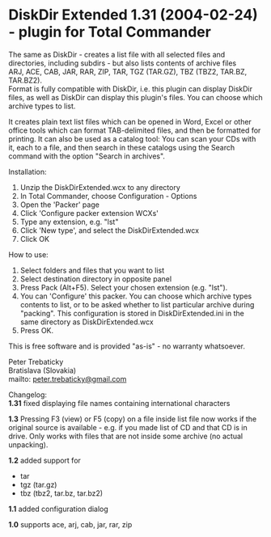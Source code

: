 DiskDir Extended 1.31 (2004-02-24) - plugin for Total Commander
================

The same as DiskDir - creates a list file with all selected files and directories,
including subdirs - but also lists contents of archive files  
ARJ, ACE, CAB, JAR, RAR, ZIP, TAR, TGZ (TAR.GZ), TBZ (TBZ2, TAR.BZ, TAR.BZ2).  
Format is fully compatible with DiskDir, i.e. this plugin can display DiskDir
files, as well as DiskDir can display this plugin's files.
You can choose which archive types to list.

It creates plain text list files which can be opened in Word, Excel or other 
office tools which can format TAB-delimited files, and then be formatted for
printing. It can also be used as a catalog tool: You can scan your CDs with it,
each to a file, and then search in these catalogs using the Search command with
the option "Search in archives".

Installation:

1. Unzip the DiskDirExtended.wcx to any directory
2. In Total Commander, choose Configuration - Options
3. Open the 'Packer' page
4. Click 'Configure packer extension WCXs'
5. Type any extension, e.g. "lst"
6. Click 'New type', and select the DiskDirExtended.wcx
7. Click OK

How to use:

1. Select folders and files that you want to list
2. Select destination directory in opposite panel
3. Press Pack (Alt+F5). Select your chosen extension (e.g. "lst").
4. You can 'Configure' this packer. You can choose which archive types contents
   to list, or to be asked whether to list particular archive during "packing".
   This configuration is stored in DiskDirExtended.ini in the same directory as
   DiskDirExtended.wcx
5. Press OK.

This is free software and is provided "as-is" - no warranty whatsoever.

Peter Trebaticky  
Bratislava (Slovakia)  
mailto: peter.trebaticky@gmail.com

Changelog:  
**1.31**
  fixed displaying file names containing international characters

**1.3**
  Pressing F3 (view) or F5 (copy) on a file inside list file now works if the
  original source is available - e.g. if you made list of CD and that CD is in
  drive. Only works with files that are not inside some archive (no actual
  unpacking).

**1.2**
  added support for

* tar
* tgz (tar.gz)
* tbz (tbz2, tar.bz, tar.bz2)

**1.1**
  added configuration dialog

**1.0**
  supports
    ace, arj, cab, jar, rar, zip
